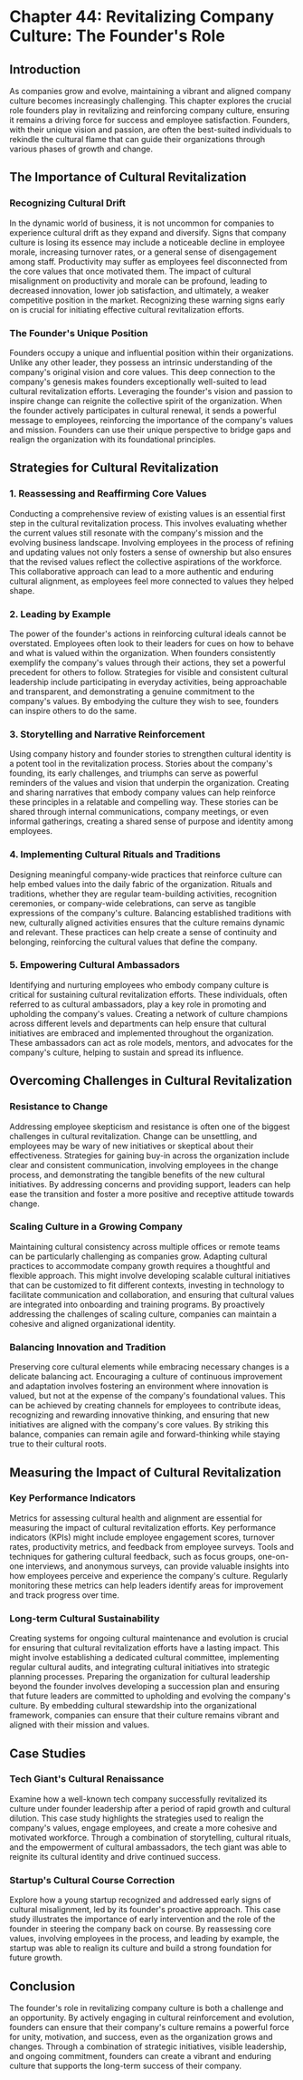 # Chapter 44: Revitalizing Company Culture: The Founder's Role

## Introduction

As companies grow and evolve, maintaining a vibrant and aligned company culture becomes increasingly challenging. This chapter explores the crucial role founders play in revitalizing and reinforcing company culture, ensuring it remains a driving force for success and employee satisfaction. Founders, with their unique vision and passion, are often the best-suited individuals to rekindle the cultural flame that can guide their organizations through various phases of growth and change.

## The Importance of Cultural Revitalization

### Recognizing Cultural Drift

In the dynamic world of business, it is not uncommon for companies to experience cultural drift as they expand and diversify. Signs that company culture is losing its essence may include a noticeable decline in employee morale, increasing turnover rates, or a general sense of disengagement among staff. Productivity may suffer as employees feel disconnected from the core values that once motivated them. The impact of cultural misalignment on productivity and morale can be profound, leading to decreased innovation, lower job satisfaction, and ultimately, a weaker competitive position in the market. Recognizing these warning signs early on is crucial for initiating effective cultural revitalization efforts.

### The Founder's Unique Position

Founders occupy a unique and influential position within their organizations. Unlike any other leader, they possess an intrinsic understanding of the company's original vision and core values. This deep connection to the company's genesis makes founders exceptionally well-suited to lead cultural revitalization efforts. Leveraging the founder's vision and passion to inspire change can reignite the collective spirit of the organization. When the founder actively participates in cultural renewal, it sends a powerful message to employees, reinforcing the importance of the company's values and mission. Founders can use their unique perspective to bridge gaps and realign the organization with its foundational principles.

## Strategies for Cultural Revitalization

### 1. Reassessing and Reaffirming Core Values

Conducting a comprehensive review of existing values is an essential first step in the cultural revitalization process. This involves evaluating whether the current values still resonate with the company's mission and the evolving business landscape. Involving employees in the process of refining and updating values not only fosters a sense of ownership but also ensures that the revised values reflect the collective aspirations of the workforce. This collaborative approach can lead to a more authentic and enduring cultural alignment, as employees feel more connected to values they helped shape.

### 2. Leading by Example

The power of the founder's actions in reinforcing cultural ideals cannot be overstated. Employees often look to their leaders for cues on how to behave and what is valued within the organization. When founders consistently exemplify the company's values through their actions, they set a powerful precedent for others to follow. Strategies for visible and consistent cultural leadership include participating in everyday activities, being approachable and transparent, and demonstrating a genuine commitment to the company's values. By embodying the culture they wish to see, founders can inspire others to do the same.

### 3. Storytelling and Narrative Reinforcement

Using company history and founder stories to strengthen cultural identity is a potent tool in the revitalization process. Stories about the company's founding, its early challenges, and triumphs can serve as powerful reminders of the values and vision that underpin the organization. Creating and sharing narratives that embody company values can help reinforce these principles in a relatable and compelling way. These stories can be shared through internal communications, company meetings, or even informal gatherings, creating a shared sense of purpose and identity among employees.

### 4. Implementing Cultural Rituals and Traditions

Designing meaningful company-wide practices that reinforce culture can help embed values into the daily fabric of the organization. Rituals and traditions, whether they are regular team-building activities, recognition ceremonies, or company-wide celebrations, can serve as tangible expressions of the company's culture. Balancing established traditions with new, culturally aligned activities ensures that the culture remains dynamic and relevant. These practices can help create a sense of continuity and belonging, reinforcing the cultural values that define the company.

### 5. Empowering Cultural Ambassadors

Identifying and nurturing employees who embody company culture is critical for sustaining cultural revitalization efforts. These individuals, often referred to as cultural ambassadors, play a key role in promoting and upholding the company's values. Creating a network of culture champions across different levels and departments can help ensure that cultural initiatives are embraced and implemented throughout the organization. These ambassadors can act as role models, mentors, and advocates for the company's culture, helping to sustain and spread its influence.

## Overcoming Challenges in Cultural Revitalization

### Resistance to Change

Addressing employee skepticism and resistance is often one of the biggest challenges in cultural revitalization. Change can be unsettling, and employees may be wary of new initiatives or skeptical about their effectiveness. Strategies for gaining buy-in across the organization include clear and consistent communication, involving employees in the change process, and demonstrating the tangible benefits of the new cultural initiatives. By addressing concerns and providing support, leaders can help ease the transition and foster a more positive and receptive attitude towards change.

### Scaling Culture in a Growing Company

Maintaining cultural consistency across multiple offices or remote teams can be particularly challenging as companies grow. Adapting cultural practices to accommodate company growth requires a thoughtful and flexible approach. This might involve developing scalable cultural initiatives that can be customized to fit different contexts, investing in technology to facilitate communication and collaboration, and ensuring that cultural values are integrated into onboarding and training programs. By proactively addressing the challenges of scaling culture, companies can maintain a cohesive and aligned organizational identity.

### Balancing Innovation and Tradition

Preserving core cultural elements while embracing necessary changes is a delicate balancing act. Encouraging a culture of continuous improvement and adaptation involves fostering an environment where innovation is valued, but not at the expense of the company's foundational values. This can be achieved by creating channels for employees to contribute ideas, recognizing and rewarding innovative thinking, and ensuring that new initiatives are aligned with the company's core values. By striking this balance, companies can remain agile and forward-thinking while staying true to their cultural roots.

## Measuring the Impact of Cultural Revitalization

### Key Performance Indicators

Metrics for assessing cultural health and alignment are essential for measuring the impact of cultural revitalization efforts. Key performance indicators (KPIs) might include employee engagement scores, turnover rates, productivity metrics, and feedback from employee surveys. Tools and techniques for gathering cultural feedback, such as focus groups, one-on-one interviews, and anonymous surveys, can provide valuable insights into how employees perceive and experience the company's culture. Regularly monitoring these metrics can help leaders identify areas for improvement and track progress over time.

### Long-term Cultural Sustainability

Creating systems for ongoing cultural maintenance and evolution is crucial for ensuring that cultural revitalization efforts have a lasting impact. This might involve establishing a dedicated cultural committee, implementing regular cultural audits, and integrating cultural initiatives into strategic planning processes. Preparing the organization for cultural leadership beyond the founder involves developing a succession plan and ensuring that future leaders are committed to upholding and evolving the company's culture. By embedding cultural stewardship into the organizational framework, companies can ensure that their culture remains vibrant and aligned with their mission and values.

## Case Studies

### Tech Giant's Cultural Renaissance

Examine how a well-known tech company successfully revitalized its culture under founder leadership after a period of rapid growth and cultural dilution. This case study highlights the strategies used to realign the company's values, engage employees, and create a more cohesive and motivated workforce. Through a combination of storytelling, cultural rituals, and the empowerment of cultural ambassadors, the tech giant was able to reignite its cultural identity and drive continued success.

### Startup's Cultural Course Correction

Explore how a young startup recognized and addressed early signs of cultural misalignment, led by its founder's proactive approach. This case study illustrates the importance of early intervention and the role of the founder in steering the company back on course. By reassessing core values, involving employees in the process, and leading by example, the startup was able to realign its culture and build a strong foundation for future growth.

## Conclusion

The founder's role in revitalizing company culture is both a challenge and an opportunity. By actively engaging in cultural reinforcement and evolution, founders can ensure that their company's culture remains a powerful force for unity, motivation, and success, even as the organization grows and changes. Through a combination of strategic initiatives, visible leadership, and ongoing commitment, founders can create a vibrant and enduring culture that supports the long-term success of their company.